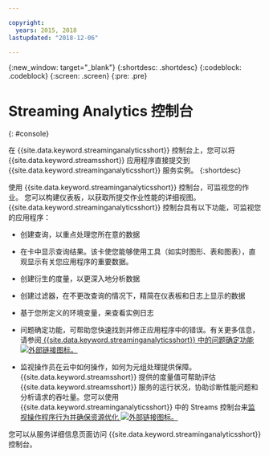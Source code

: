 ```yaml
---

copyright:
  years: 2015, 2018
lastupdated: "2018-12-06"

---
```


<!-- Attribute definitions -->
{:new_window: target="_blank"}
{:shortdesc: .shortdesc}
{:codeblock: .codeblock}
{:screen: .screen}
{:pre: .pre}

# Streaming Analytics 控制台
{: #console}

在 {{site.data.keyword.streaminganalyticsshort}} 控制台上，您可以将 {{site.data.keyword.streamsshort}} 应用程序直接提交到 {{site.data.keyword.streaminganalyticsshort}} 服务实例。
{:shortdesc}

使用 {{site.data.keyword.streaminganalyticsshort}} 控制台，可监视您的作业。
您可以构建仪表板，以获取所提交作业性能的详细视图。
{{site.data.keyword.streaminganalyticsshort}} 控制台具有以下功能，可监视您的应用程序：


* 创建查询，以重点处理您所在意的数据
* 在卡中显示查询结果。该卡使您能够使用工具（如实时图形、表和图表），直观显示有关您应用程序的重要数据。

* 创建衍生的度量，以更深入地分析数据
* 创建过滤器，在不更改查询的情况下，精简在仪表板和日志上显示的数据
* 基于您所定义的环境变量，来查看实例日志
* 问题确定功能，可帮助您快速找到并修正应用程序中的错误。有关更多信息，请参阅[ {{site.data.keyword.streaminganalyticsshort}} 中的问题确定功能 ![外部链接图标](../../icons/launch-glyph.svg "外部链接图标")。](https://wp.me/p4IICn-4cx)
* 监视操作员在云中如何操作，如何为元组处理提供保障。{{site.data.keyword.streamsshort}} 提供的度量值可帮助评估 {{site.data.keyword.streamsshort}} 服务的运行状况，协助诊断性能问题和分析请求的吞吐量。您可以使用 {{site.data.keyword.streaminganalyticsshort}} 中的 Streams 控制台来[监视操作程序行为并确保资源优化 ![外部链接图标](../../icons/launch-glyph.svg "外部链接图标")。](https://wp.me/p4IICn-4bH)


您可以从服务详细信息页面访问 {{site.data.keyword.streaminganalyticsshort}} 控制台。

<!--The {{site.data.keyword.streaminganalyticsshort}} console is translated into the following languages: Brazilian Portuguese, French, German, Italian, Japanese, Korean, Simplified Chinese, Spanish, Traditional Chinese. Change the language setting in your browser to view the console in your preferred language. -->
